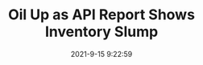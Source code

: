 ---
"title": "Oil Up as API Report Shows Inventory Slump"
"date": "2021-9-15 9:22:59"
"feed_name": "RIGZONE"
"feed_website": "http://www.rigzone.com/"
"feed_rss": "http://www.rigzone.com/news/rss/rigzone_latest.aspx"
"link": "https://www.rigzone.com/news/wire/oil_up_as_api_report_shows_inventory_slump-15-sep-2021-166436-article/?rss=true"
"file": "_posts/2021-1-1-fab62a097ab43f3cfcac01fa561d61fd9c86d612.md"
"accident": "0"
"drilling": "0"
---